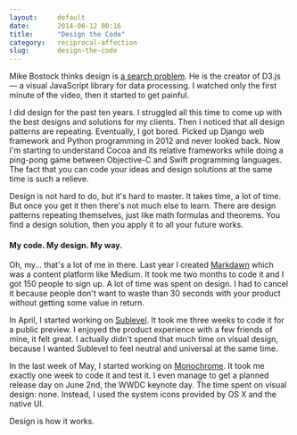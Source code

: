 ```yaml
---
layout:     default
date:       2014-06-12 00:16
title:      "Design the Code"
category:   reciprocal-affection
slug:       design-the-code
---
```


Mike Bostock thinks design is [a search problem](https://www.youtube.com/watch?v=fThhbt23SGM). He is the creator of D3.js &mdash; a visual JavaScript library for data processing. I watched only the first minute of the video, then it started to get painful.

I did design for the past ten years. I struggled all this time to come up with the best designs and solutions for my clients. Then I noticed that all design patterns are repeating. Eventually, I got bored. Picked up Django web framework and Python programming in 2012 and never looked back. Now I'm starting to understand Cocoa and its relative frameworks while doing a ping-pong game between Objective-C and Swift programming languages. The fact that you can code your ideas and design solutions at the same time is such a relieve.

Design is not hard to do, but it's hard to master. It takes time, a lot of time. But once you get it then there's not much else to learn. There are design patterns repeating themselves, just like math formulas and theorems. You find a design solution, then you apply it to all your future works.

#### My code. My design. My way.

Oh, my… that's a lot of me in there. Last year I created [Markdawn](/markdawn/) which was a content platform like Medium. It took me two months to code it and I got 150 people to sign up. A lot of time was spent on design. I had to cancel it because people don't want to waste than 30 seconds with your product without getting some value in return.

In April, I started working on [Sublevel](http://sublevel.net/). It took me three weeks to code it for a public preview. I enjoyed the product experience with a few friends of mine, it felt great. I actually didn't spend that much time on visual design, because I wanted Sublevel to feel neutral and universal at the same time.

In the last week of May, I started working on [Monochrome](/monochrome/). It took me exactly one week to code it and test it. I even manage to get a planned release day on June 2nd, the WWDC keynote day. The time spent on visual design: none. Instead, I used the system icons provided by OS X and the native UI.

Design is how it works.
